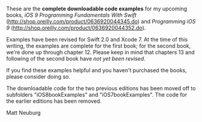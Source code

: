 
These are the **complete downloadable code examples** for my upcoming books, _iOS 9 Programming Fundamentals With Swift_ (<http://shop.oreilly.com/product/0636920044345.do>) and _Programming iOS 9_ (<http://shop.oreilly.com/product/0636920044352.do>).

Examples have been revised for Swift 2.0 and Xcode 7. At the time of this writing, the examples are complete for the first book; for the second book, we're done up through chapter 12. Please keep in mind that chapters 13 and following of the second book have _not yet been revised_.

If you find these examples helpful and you haven't purchased the books, please consider doing so.

The downloadable code for the two previous editions has been moved off to subfolders "iOS8bookExamples" and "iOS7bookExamples". The code for the earlier editions has been removed.

Matt Neuburg

